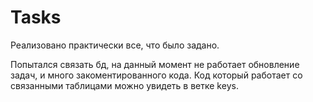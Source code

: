 # Tasks

Реализовано практически все, что было задано.

Попытался связать бд, на данный момент не работает обновление задач, и много закоментированного кода. Код который работает со связанными таблицами можно увидеть в ветке keys.
